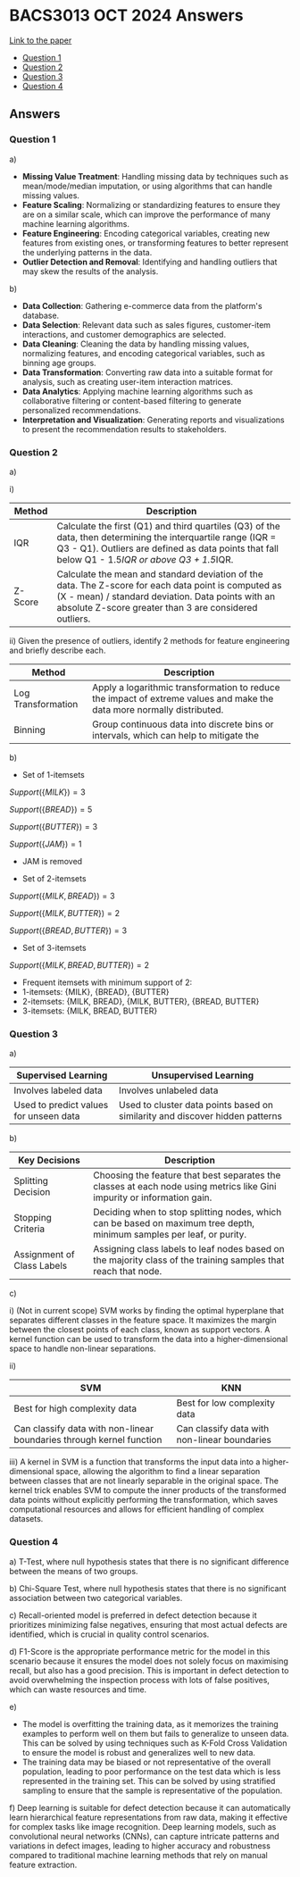 # BACS3013 OCT 2024 Answers

[Link to the paper](https://eprints.tarc.edu.my/30305/1/BACS3013.pdf)

- [Question 1](#question-1)
- [Question 2](#question-2)
- [Question 3](#question-3)
- [Question 4](#question-4)

## Answers

### Question 1

a)

- **Missing Value Treatment**: Handling missing data by techniques such as mean/mode/median imputation, or using algorithms that can handle missing values.
- **Feature Scaling**: Normalizing or standardizing features to ensure they are on a similar scale, which can improve the performance of many machine learning algorithms.
- **Feature Engineering**: Encoding categorical variables, creating new features from existing ones, or transforming features to better represent the underlying patterns in the data.
- **Outlier Detection and Removal**: Identifying and handling outliers that may skew the results of the analysis.

b)

- **Data Collection**: Gathering e-commerce data from the platform's database.
- **Data Selection**: Relevant data such as sales figures, customer-item interactions, and customer demographics are selected.
- **Data Cleaning**: Cleaning the data by handling missing values, normalizing features, and encoding categorical variables, such as binning age groups.
- **Data Transformation**: Converting raw data into a suitable format for analysis, such as creating user-item interaction matrices.
- **Data Analytics**: Applying machine learning algorithms such as collaborative filtering or content-based filtering to generate personalized recommendations.
- **Interpretation and Visualization**: Generating reports and visualizations to present the recommendation results to stakeholders.

### Question 2

a)

i)

| Method  | Description                                                                                                                                                                                                         |
| ------- | ------------------------------------------------------------------------------------------------------------------------------------------------------------------------------------------------------------------- |
| IQR     | Calculate the first (Q1) and third quartiles (Q3) of the data, then determining the interquartile range (IQR = Q3 - Q1). Outliers are defined as data points that fall below Q1 - 1.5*IQR or above Q3 + 1.5*IQR.    |
| Z-Score | Calculate the mean and standard deviation of the data. The Z-score for each data point is computed as (X - mean) / standard deviation. Data points with an absolute Z-score greater than 3 are considered outliers. |

ii) Given the presence of outliers, identify 2 methods for feature engineering and briefly describe each.

| Method             | Description                                                                                                            |
| ------------------ | ---------------------------------------------------------------------------------------------------------------------- |
| Log Transformation | Apply a logarithmic transformation to reduce the impact of extreme values and make the data more normally distributed. |
| Binning            | Group continuous data into discrete bins or intervals, which can help to mitigate the                                  |

b)

- Set of 1-itemsets

$Support(\{MILK\}) = 3$

$Support(\{BREAD\}) = 5$

$Support(\{BUTTER\}) = 3$

$Support(\{JAM\}) = 1$

- JAM is removed

- Set of 2-itemsets

$Support(\{MILK, BREAD\}) = 3$

$Support(\{MILK, BUTTER\}) = 2$

$Support(\{BREAD, BUTTER\}) = 3$

- Set of 3-itemsets

$Support(\{MILK, BREAD, BUTTER\}) = 2$

- Frequent itemsets with minimum support of 2:
- 1-itemsets: {MILK}, {BREAD}, {BUTTER}
- 2-itemsets: {MILK, BREAD}, {MILK, BUTTER}, {BREAD, BUTTER}
- 3-itemsets: {MILK, BREAD, BUTTER}

### Question 3

a)

| Supervised Learning                    | Unsupervised Learning                                                        |
| -------------------------------------- | ---------------------------------------------------------------------------- |
| Involves labeled data                  | Involves unlabeled data                                                      |
| Used to predict values for unseen data | Used to cluster data points based on similarity and discover hidden patterns |

b)

| Key Decisions              | Description                                                                                                             |
| -------------------------- | ----------------------------------------------------------------------------------------------------------------------- |
| Splitting Decision         | Choosing the feature that best separates the classes at each node using metrics like Gini impurity or information gain. |
| Stopping Criteria          | Deciding when to stop splitting nodes, which can be based on maximum tree depth, minimum samples per leaf, or purity.   |
| Assignment of Class Labels | Assigning class labels to leaf nodes based on the majority class of the training samples that reach that node.          |

c)

i) (Not in current scope) SVM works by finding the optimal hyperplane that separates different classes in the feature space. It maximizes the margin between the closest points of each class, known as support vectors. A kernel function can be used to transform the data into a higher-dimensional space to handle non-linear separations.

ii)

| SVM                                                                  | KNN                                          |
| -------------------------------------------------------------------- | -------------------------------------------- |
| Best for high complexity data                                        | Best for low complexity data                 |
| Can classify data with non-linear boundaries through kernel function | Can classify data with non-linear boundaries |

iii) A kernel in SVM is a function that transforms the input data into a higher-dimensional space, allowing the algorithm to find a linear separation between classes that are not linearly separable in the original space. The kernel trick enables SVM to compute the inner products of the transformed data points without explicitly performing the transformation, which saves computational resources and allows for efficient handling of complex datasets.

### Question 4

a) T-Test, where null hypothesis states that there is no significant difference between the means of two groups.

b) Chi-Square Test, where null hypothesis states that there is no significant association between two categorical variables.

c) Recall-oriented model is preferred in defect detection because it prioritizes minimizing false negatives, ensuring that most actual defects are identified, which is crucial in quality control scenarios.

d) F1-Score is the appropriate performance metric for the model in this scenario because it ensures the model does not solely focus on maximising recall, but also has a good precision. This is important in defect detection to avoid overwhelming the inspection process with lots of false positives, which can waste resources and time.

e)

- The model is overfitting the training data, as it memorizes the training examples to perform well on them but fails to generalize to unseen data. This can be solved by using techniques such as K-Fold Cross Validation to ensure the model is robust and generalizes well to new data.
- The training data may be biased or not representative of the overall population, leading to poor performance on the test data which is less represented in the training set. This can be solved by using stratified sampling to ensure that the sample is representative of the population.

f) Deep learning is suitable for defect detection because it can automatically learn hierarchical feature representations from raw data, making it effective for complex tasks like image recognition. Deep learning models, such as convolutional neural networks (CNNs), can capture intricate patterns and variations in defect images, leading to higher accuracy and robustness compared to traditional machine learning methods that rely on manual feature extraction.

